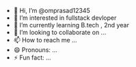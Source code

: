- 👋 Hi, I’m @omprasad12345
- 👀 I’m interested in fullstack devloper
- 🌱 I’m currently learning B.tech , 2nd year
- 💞️ I’m looking to collaborate on ...
- 📫 How to reach me ...
- 😄 Pronouns: ...
- ⚡ Fun fact: ...

<!---
omprasad12345/omprasad12345 is a ✨ special ✨ repository because its `README.md` (this file) appears on your GitHub profile.
You can click the Preview link to take a look at your changes.
--->

